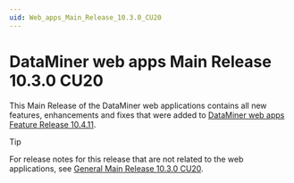 ```yaml
---
uid: Web_apps_Main_Release_10.3.0_CU20
---
```


# DataMiner web apps Main Release 10.3.0 CU20

This Main Release of the DataMiner web applications contains all new features, enhancements and fixes that were added to [DataMiner web apps Feature Release 10.4.11](xref:Web_apps_Feature_Release_10.4.11).

> [!TIP]
> For release notes for this release that are not related to the web applications, see [General Main Release 10.3.0 CU20](xref:General_Main_Release_10.3.0_CU20).

